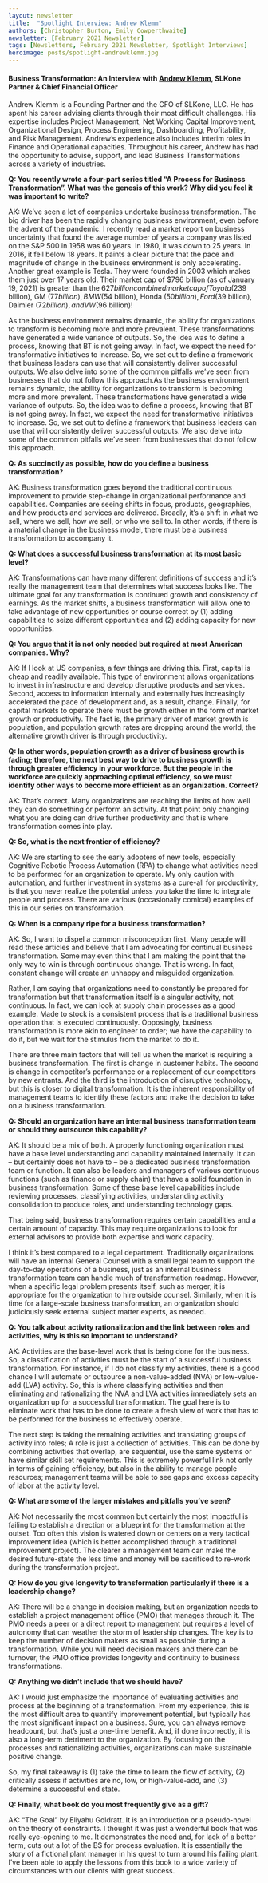 ```yaml
---
layout: newsletter
title:  "Spotlight Interview: Andrew Klemm"
authors: [Christopher Burton, Emily Cowperthwaite]
newsletter: [February 2021 Newsletter]
tags: [Newsletters, February 2021 Newsletter, Spotlight Interviews]
heroimage: posts/spotlight-andrewklemm.jpg
---
```


#### Business Transformation: An Interview with <a href="https://slkone.com//team-members/Andrew-Klemm/">Andrew Klemm</a>, SLKone Partner & Chief Financial Officer

Andrew Klemm is a Founding Partner and the CFO of SLKone, LLC.  He has spent his career advising clients through their most difficult challenges. His expertise includes Project Management, Net Working Capital Improvement, Organizational Design, Process Engineering, Dashboarding, Profitability, and Risk Management. Andrew’s experience also includes interim roles in Finance and Operational capacities. Throughout his career, Andrew has had the opportunity to advise, support, and lead Business Transformations across a variety of industries.

**Q: You recently wrote a four-part series titled “A Process for Business Transformation”. What was the genesis of this work? Why did you feel it was important to write?**

AK: We’ve seen a lot of companies undertake business transformation. The big driver has been the rapidly changing business environment, even before the advent of the pandemic. I recently read a market report on business uncertainty that found the average number of years a company was listed on the S&P 500 in 1958 was 60 years. In 1980, it was down to 25 years. In 2016, it fell below 18 years. It paints a clear picture that the pace and magnitude of change in the business environment is only accelerating. Another great example is Tesla. They were founded in 2003 which makes them just over 17 years old. Their market cap of $796 billion (as of January 19, 2021) is greater than the $627 billion combined market cap of Toyota ($239 billion), GM ($77 billion), BMW ($54 billion), Honda ($50 billion), Ford ($39 billion), Daimler ($72 billion), and VW ($96 billion)!

As the business environment remains dynamic, the ability for organizations to transform is becoming more and more prevalent. These transformations have generated a wide variance of outputs. So, the idea was to define a process, knowing that BT is not going away. In fact, we expect the need for transformative initiatives to increase. So, we set out to define a framework that business leaders can use that will consistently deliver successful outputs. We also delve into some of the common pitfalls we’ve seen from businesses that do not follow this approach.As the business environment remains dynamic, the ability for organizations to transform is becoming more and more prevalent. These transformations have generated a wide variance of outputs. So, the idea was to define a process, knowing that BT is not going away. In fact, we expect the need for transformative initiatives to increase. So, we set out to define a framework that business leaders can use that will consistently deliver successful outputs. We also delve into some of the common pitfalls we’ve seen from businesses that do not follow this approach.

**Q: As succinctly as possible, how do you define a business transformation?**

AK: Business transformation goes beyond the traditional continuous improvement to provide step-change in organizational performance and capabilities. Companies are seeing shifts in focus, products, geographies, and how products and services are delivered. Broadly, it’s a shift in what we sell, where we sell, how we sell, or who we sell to. In other words, if there is a material change in the business model, there must be a business transformation to accompany it.

**Q: What does a successful business transformation at its most basic level?**

AK: Transformations can have many different definitions of success and it’s really the management team that determines what success looks like. The ultimate goal for any transformation is continued growth and consistency of earnings. As the market shifts, a business transformation will allow one to take advantage of new opportunities or course correct by (1) adding capabilities to seize different opportunities and (2) adding capacity for new opportunities.  

**Q: You argue that it is not only needed but required at most American companies. Why?**

AK: If I look at US companies, a few things are driving this. First, capital is cheap and readily available. This type of environment allows organizations to invest in infrastructure and develop disruptive products and services. Second, access to information internally and externally has increasingly accelerated the pace of development and, as a result, change. Finally, for capital markets to operate there must be growth either in the form of market growth or productivity.  The fact is, the primary driver of market growth is population, and population growth rates are dropping around the world, the alternative growth driver is through productivity. 

**Q: In other words, population growth as a driver of business growth is fading; therefore, the next best way to drive to business growth is through greater efficiency in your workforce. But the people in the workforce are quickly approaching optimal efficiency, so we must identify other ways to become more efficient as an organization. Correct?**

AK: That’s correct. Many organizations are reaching the limits of how well they can do something or perform an activity.  At that point only changing what you are doing can drive further productivity and that is where transformation comes into play.

**Q: So, what is the next frontier of efficiency?**

AK: We are starting to see the early adopters of new tools, especially Cognitive Robotic Process Automation (RPA) to change what activities need to be performed for an organization to operate.  My only caution with automation, and further investment in systems as a cure-all for productivity, is that you never realize the potential unless you take the time to integrate people and process. There are various (occasionally comical) examples of this in our series on transformation.  

**Q: When is a company ripe for a business transformation?**

AK: So, I want to dispel a common misconception first. Many people will read these articles and believe that I am advocating for continual business transformation. Some may even think that I am making the point that the only way to win is through continuous change. That is wrong. In fact, constant change will create an unhappy and misguided organization.

Rather, I am saying that organizations need to constantly be prepared for transformation but that transformation itself is a singular activity, not continuous. In fact, we can look at supply chain processes as a good example. Made to stock is a consistent process that is a traditional business operation that is executed continuously. Opposingly, business transformation is more akin to engineer to order; we have the capability to do it, but we wait for the stimulus from the market to do it.

There are three main factors that will tell us when the market is requiring a business transformation. The first is change in customer habits. The second is change in competitor’s performance or a replacement of our competitors by new entrants. And the third is the introduction of disruptive technology, but this is closer to digital transformation. It is the inherent responsibility of management teams to identify these factors and make the decision to take on a business transformation.

**Q: Should an organization have an internal business transformation team or should they outsource this capability?**

AK: It should be a mix of both. A properly functioning organization must have a base level understanding and capability maintained internally. It can – but certainly does not have to – be a dedicated business transformation team or function. It can also be leaders and managers of various continuous functions (such as finance or supply chain) that have a solid foundation in business transformation. Some of these base level capabilities include reviewing processes, classifying activities, understanding activity consolidation to produce roles, and understanding technology gaps.

That being said, business transformation requires certain capabilities and a certain amount of capacity. This may require organizations to look for external advisors to provide both expertise and work capacity.

I think it’s best compared to a legal department. Traditionally organizations will have an internal General Counsel with a small legal team to support the day-to-day operations of a business, just as an internal business transformation team can handle much of transformation roadmap. However, when a specific legal problem presents itself, such as merger, it is appropriate for the organization to hire outside counsel. Similarly, when it is time for a large-scale business transformation, an organization should judiciously seek external subject matter experts, as needed. 

**Q: You talk about activity rationalization and the link between roles and activities, why is this so important to understand?**

AK: Activities are the base-level work that is being done for the business. So, a classification of activities must be the start of a successful business transformation. For instance, if I do not classify my activities, there is a good chance I will automate or outsource a non-value-added (NVA) or low-value-add (LVA) activity. So, this is where classifying activities and then eliminating and rationalizing the NVA and LVA activities immediately sets an organization up for a successful transformation. The goal here is to eliminate work that has to be done to create a fresh view of work that has to be performed for the business to effectively operate.

The next step is taking the remaining activities and translating groups of activity into roles; A role is just a collection of activities. This can be done by combining activities that overlap, are sequential, use the same systems or have similar skill set requirements.  This is extremely powerful link not only in terms of gaining efficiency, but also in the ability to manage people resources; management teams will be able to see gaps and excess capacity of labor at the activity level.

**Q: What are some of the larger mistakes and pitfalls you’ve seen?**

AK: Not necessarily the most common but certainly the most impactful is failing to establish a direction or a blueprint for the transformation at the outset. Too often this vision is watered down or centers on a very tactical improvement idea (which is better accomplished through a traditional improvement project).  The clearer a management team can make the desired future-state the less time and money will be sacrificed to re-work during the transformation project.

**Q: How do you give longevity to transformation particularly if there is a leadership change?**

AK: There will be a change in decision making, but an organization needs to establish a project management office (PMO) that manages through it. The PMO needs a peer or a direct report to management but requires a level of autonomy that can weather the storm of leadership changes. The key is to keep the number of decision makers as small as possible during a transformation. While you will need decision makers and there can be turnover, the PMO office provides longevity and continuity to business transformations.

**Q: Anything we didn’t include that we should have?**

AK: I would just emphasize the importance of evaluating activities and process at the beginning of a transformation. From my experience, this is the most difficult area to quantify improvement potential, but typically has the most significant impact on a business. Sure, you can always remove headcount, but that’s just a one-time benefit. And, if done incorrectly, it is also a long-term detriment to the organization. By focusing on the processes and rationalizing activities, organizations can make sustainable positive change.

So, my final takeaway is (1) take the time to learn the flow of activity, (2) critically assess if activities are no, low, or high-value-add, and (3) determine a successful end state.

**Q: Finally, what book do you most frequently give as a gift?**

AK: “The Goal” by Eliyahu Goldratt. It is an introduction or a pseudo-novel on the theory of constraints. I thought it was just a wonderful book that was really eye-opening to me. It demonstrates the need and, for lack of a better term, cuts out a lot of the BS for process evaluation. It is essentially the story of a fictional plant manager in his quest to turn around his failing plant. I’ve been able to apply the lessons from this book to a wide variety of circumstances with our clients with great success.
